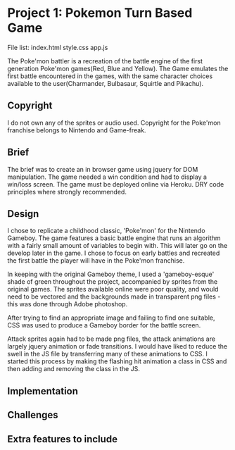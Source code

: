 <h1>Project 1: Pokemon Turn Based Game</h1>

File list:
index.html
style.css
app.js

The Poke'mon battler is a recreation of the battle engine of the first generation Poke'mon games(Red, Blue and Yellow). The Game emulates the first battle encountered in the games, with the same character choices available to the user(Charmander, Bulbasaur, Squirtle and Pikachu).

Copyright
---------

I do not own any of the sprites or audio used. Copyright for the Poke'mon franchise belongs to Nintendo and Game-freak.

Brief
--------
The brief was to create an in browser game using jquery for DOM manipulation. The game needed a win condition and had to display a win/loss screen. The game must be deployed online via Heroku. DRY code principles where strongly recommended.

Design
--------
I chose to replicate a childhood classic, 'Poke'mon' for the Nintendo Gameboy. The game features a basic battle engine that runs an algorithm with a fairly small amount of variables to begin with. This will later go on the develop later in the game. I chose to focus on early battles and recreated the first battle the player will have in the Poke'mon franchise.

In keeping  with the original Gameboy theme, I used a 'gameboy-esque' shade of green throughout the project, accompanied by sprites from the original games. The sprites available online were poor quality, and would need to be vectored and the backgrounds made in transparent png files - this was done through Adobe photoshop.

After trying to find an appropriate image and failing to find one suitable, CSS was used to produce a Gameboy border for the battle screen.

Attack sprites again had to be made png files, the attack animations are largely jquery animation or fade transitions. I would have liked to reduce the swell in the JS file by transferring many of these animations to CSS. I started this process by making the flashing hit animation a class in CSS and then adding and removing the class in the JS.

Implementation  
--------------

Challenges
-----------

Extra features to include
-------------------------

